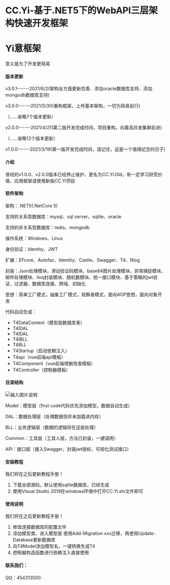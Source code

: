 # CC.Yi-基于.NET5下的WebAPI三层架构快速开发框架
# Yi意框架
意义是为了开发更简易
#### 版本更新
v3.0.1------2021/6/2(架构全方面更新完善、添加oracle数据库支持、添加mongodb数据库支持)

v3.0.0------2021/5/30(重构框架，上传基本架构，一切为简易前行)

（......省略7个版本更新）

v2.0.0------2021/4/21(第二版开发完成时间，项目重构，向着高并发集群前进)

（......省略12个版本更新）

v1.0.0------2021/3/19(第一版开发完成时间，请记住，这是一个值得纪念的日子)

#### 介绍
曾经的v1.0.0、v2.0.0版本已经停止维护，更名为CC.Yi.Old，有一定学习研究价值，应用框架请使用新版CC.Yi项目
#### 软件架构
架构：.NET5(.NetCore 5)

支持的关系型数据库：mysql、sql server、sqlite、oracle

支持的非关系型数据库：redis、mongodb

操作系统：Windows、Linux

身份验证：Identity、JWT

扩展：EFcore、Autofac、Identity、Castle、Swagger、T4、Nlog

封装：Json处理模块，滑动验证码模块，base64图片处理模块，异常捕捉模块、邮件处理模块、linq封装模块、随机数模块、统一接口模块、基于策略的jwt验证、过滤器、数据库连接、跨域、初始化

思想：简单工厂模式，抽象工厂模式，观察者模式，面向AOP思想，面向对象开发

代码自动生成：

 - T4DataContext（模型层数据库表）
 - T4IDAL
 - T4IDAL
 - T4IBLL
 - T4BLL
 - T4Startup（启动依赖注入）
 - T4api（vue前端api模板）
 - T4Component（vue前端增删改查模板）
 - T4Controller（控制器模板）

#### 目录结构
![输入图片说明](https://images.gitee.com/uploads/images/2021/0321/023715_59bef411_3049273.png "屏幕截图.png")

Model：模型层（first code代码优先添加模型，数据自动生成）

DAL：数据处理层（处理数据但并未加载进内存）

BLL：业务逻辑层（数据的逻辑将在这层处理）

Common：工具层（工具人层，方法已封装，一键调用）

API：接口层（接入Swagger，封装jwt授权，可视化测试接口）


#### 安装教程
我们将在之后更新教程手册！

1.  下载全部源码，默认使用sqlite数据库，已经生成
2.  使用Visual Studio 2019在windows环境中打开CC.Yi.sln文件即可


#### 使用说明
我们将在之后更新教程手册！

1.  修改连接数据库的配置文件
2.  添加模型类，进入模型层 使用Add-Migration xxx迁移，再使用Update-Database更新数据库
3.  向T4Model添加模型名，一键转换生成T4
4.  控制器构造函数进行依赖注入直接使用

#### 联系我们：
QQ：454313500


